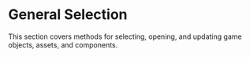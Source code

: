 # General Selection

This section covers methods for selecting, opening, and updating game objects, assets, and components.

